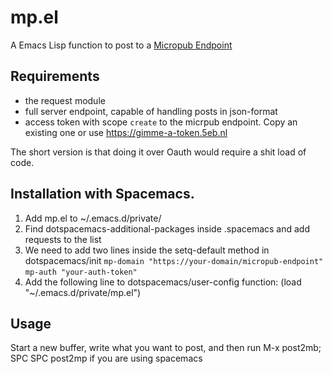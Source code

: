 # mp.el
A Emacs Lisp function to post to a [Micropub Endpoint](https://www.w3.org/TR/micropub/) 


## Requirements

- the request module 
- full server endpoint, capable of handling posts in json-format
- access token with scope `create` to the micrpub endpoint. Copy an existing one or use https://gimme-a-token.5eb.nl

The short version is that doing it over Oauth would require a shit load of code. 

## Installation with Spacemacs.

1. Add mp.el to ~/.emacs.d/private/ 
2. Find dotspacemacs-additional-packages inside .spacemacs and add requests to the list
3. We need to add two lines inside the setq-default method in dotspacemacs/init
`mp-domain "https://your-domain/micropub-endpoint"`
`mp-auth "your-auth-token"`
4. Add the following line to dotspacemacs/user-config function: (load "~/.emacs.d/private/mp.el") 

## Usage

Start a new buffer, write what you want to post, and then run M-x post2mb; SPC SPC post2mp if you are using spacemacs
